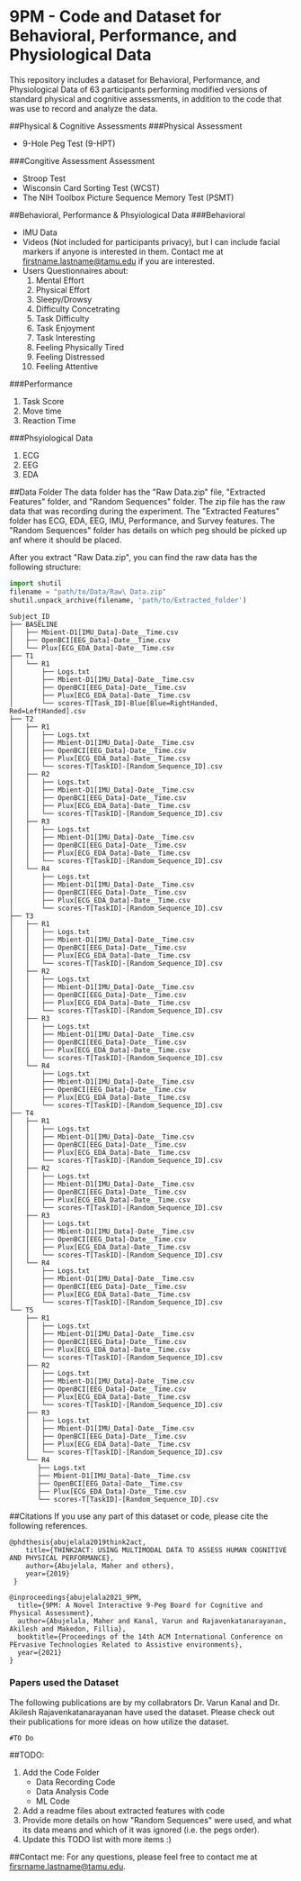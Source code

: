 # 9PM - Code and Dataset for Behavioral, Performance, and Physiological Data
This repository includes a dataset for Behavioral, Performance, and Physiological Data of 63 participants performing modified versions of standard physical and cognitive assessments, in addition to the code that was use to record and analyze the data.


##Physical & Cognitive Assessments
###Physical Assessment
- 9-Hole Peg Test (9-HPT)

###Congitive Assessment Assessment
- Stroop Test
- Wisconsin Card Sorting Test (WCST) 
- The NIH Toolbox Picture Sequence Memory Test (PSMT)

##Behavioral, Performance & Phsyiological Data 
###Behavioral
* IMU Data
* Videos (Not included for participants privacy), but I can include facial markers if anyone is interested in them. Contact me at firstname.lastname@tamu.edu if you are interested.
* Users Questionnaires about:
	1. Mental Effort
	2. Physical Effort
	3. Sleepy/Drowsy
	4. Difficulty Concetrating
	5. Task Difficulty
	6. Task Enjoyment
	7. Task Interesting
	8. Feeling Physically Tired
	9. Feeling Distressed
	10. Feeling Attentive
	
###Performance
1. Task Score
2. Move time
3. Reaction Time

###Phsyiological Data
1. ECG
2. EEG
3. EDA


##Data Folder
The data folder has the "Raw Data.zip" file, "Extracted Features" folder, and "Random Sequences" folder. The zip file has the raw data that was recording during the experiment. The "Extracted Features" folder has ECG, EDA, EEG, IMU, Performance, and Survey features. The "Random Sequences" folder has details on which peg should be picked up anf where it should be placed. 

After you extract "Raw Data.zip",  you can find the raw data has the following structure:

```python
import shutil
filename = "path/to/Data/Raw\ Data.zip"
shutil.unpack_archive(filename, 'path/to/Extracted_folder')
```
```
Subject_ID
├── BASELINE
│   ├── Mbient-D1[IMU_Data]-Date__Time.csv
│   ├── OpenBCI[EEG_Data]-Date__Time.csv
│   └── Plux[ECG_EDA_Data]-Date__Time.csv
├── T1
│   └── R1
│       ├── Logs.txt
│       ├── Mbient-D1[IMU_Data]-Date__Time.csv
│       ├── OpenBCI[EEG_Data]-Date__Time.csv
│       ├── Plux[ECG_EDA_Data]-Date__Time.csv
│       └── scores-T[Task_ID]-Blue[Blue=RightHanded, Red=LeftHanded].csv
├── T2
│   ├── R1
│   │   ├── Logs.txt
│   │   ├── Mbient-D1[IMU_Data]-Date__Time.csv
│   │   ├── OpenBCI[EEG_Data]-Date__Time.csv
│   │   ├── Plux[ECG_EDA_Data]-Date__Time.csv
│   │   └── scores-T[TaskID]-[Random_Sequence_ID].csv
│   ├── R2
│   │   ├── Logs.txt
│   │   ├── Mbient-D1[IMU_Data]-Date__Time.csv
│   │   ├── OpenBCI[EEG_Data]-Date__Time.csv
│   │   ├── Plux[ECG_EDA_Data]-Date__Time.csv
│   │   └── scores-T[TaskID]-[Random_Sequence_ID].csv
│   ├── R3
│   │   ├── Logs.txt
│   │   ├── Mbient-D1[IMU_Data]-Date__Time.csv
│   │   ├── OpenBCI[EEG_Data]-Date__Time.csv
│   │   ├── Plux[ECG_EDA_Data]-Date__Time.csv
│   │   └── scores-T[TaskID]-[Random_Sequence_ID].csv
│   └── R4
│       ├── Logs.txt
│       ├── Mbient-D1[IMU_Data]-Date__Time.csv
│       ├── OpenBCI[EEG_Data]-Date__Time.csv
│       ├── Plux[ECG_EDA_Data]-Date__Time.csv
│       └── scores-T[TaskID]-[Random_Sequence_ID].csv
├── T3
│   ├── R1
│   │   ├── Logs.txt
│   │   ├── Mbient-D1[IMU_Data]-Date__Time.csv
│   │   ├── OpenBCI[EEG_Data]-Date__Time.csv
│   │   ├── Plux[ECG_EDA_Data]-Date__Time.csv
│   │   └── scores-T[TaskID]-[Random_Sequence_ID].csv
│   ├── R2
│   │   ├── Logs.txt
│   │   ├── Mbient-D1[IMU_Data]-Date__Time.csv
│   │   ├── OpenBCI[EEG_Data]-Date__Time.csv
│   │   ├── Plux[ECG_EDA_Data]-Date__Time.csv
│   │   └── scores-T[TaskID]-[Random_Sequence_ID].csv
│   ├── R3
│   │   ├── Logs.txt
│   │   ├── Mbient-D1[IMU_Data]-Date__Time.csv
│   │   ├── OpenBCI[EEG_Data]-Date__Time.csv
│   │   ├── Plux[ECG_EDA_Data]-Date__Time.csv
│   │   └── scores-T[TaskID]-[Random_Sequence_ID].csv
│   └── R4
│       ├── Logs.txt
│       ├── Mbient-D1[IMU_Data]-Date__Time.csv
│       ├── OpenBCI[EEG_Data]-Date__Time.csv
│       ├── Plux[ECG_EDA_Data]-Date__Time.csv
│       └── scores-T[TaskID]-[Random_Sequence_ID].csv
├── T4
│   ├── R1
│   │   ├── Logs.txt
│   │   ├── Mbient-D1[IMU_Data]-Date__Time.csv
│   │   ├── OpenBCI[EEG_Data]-Date__Time.csv
│   │   ├── Plux[ECG_EDA_Data]-Date__Time.csv
│   │   └── scores-T[TaskID]-[Random_Sequence_ID].csv
│   ├── R2
│   │   ├── Logs.txt
│   │   ├── Mbient-D1[IMU_Data]-Date__Time.csv
│   │   ├── OpenBCI[EEG_Data]-Date__Time.csv
│   │   ├── Plux[ECG_EDA_Data]-Date__Time.csv
│   │   └── scores-T[TaskID]-[Random_Sequence_ID].csv
│   ├── R3
│   │   ├── Logs.txt
│   │   ├── Mbient-D1[IMU_Data]-Date__Time.csv
│   │   ├── OpenBCI[EEG_Data]-Date__Time.csv
│   │   ├── Plux[ECG_EDA_Data]-Date__Time.csv
│   │   └── scores-T[TaskID]-[Random_Sequence_ID].csv
│   └── R4
│       ├── Logs.txt
│       ├── Mbient-D1[IMU_Data]-Date__Time.csv
│       ├── OpenBCI[EEG_Data]-Date__Time.csv
│       ├── Plux[ECG_EDA_Data]-Date__Time.csv
│       └── scores-T[TaskID]-[Random_Sequence_ID].csv
└── T5
    ├── R1
    │   ├── Logs.txt
    │   ├── Mbient-D1[IMU_Data]-Date__Time.csv
    │   ├── OpenBCI[EEG_Data]-Date__Time.csv
    │   ├── Plux[ECG_EDA_Data]-Date__Time.csv
    │   └── scores-T[TaskID]-[Random_Sequence_ID].csv
    ├── R2
    │   ├── Logs.txt
    │   ├── Mbient-D1[IMU_Data]-Date__Time.csv
    │   ├── OpenBCI[EEG_Data]-Date__Time.csv
    │   ├── Plux[ECG_EDA_Data]-Date__Time.csv
    │   └── scores-T[TaskID]-[Random_Sequence_ID].csv
    ├── R3
    │   ├── Logs.txt
    │   ├── Mbient-D1[IMU_Data]-Date__Time.csv
    │   ├── OpenBCI[EEG_Data]-Date__Time.csv
    │   ├── Plux[ECG_EDA_Data]-Date__Time.csv
    │   └── scores-T[TaskID]-[Random_Sequence_ID].csv
    └── R4
       ├── Logs.txt
       ├── Mbient-D1[IMU_Data]-Date__Time.csv
       ├── OpenBCI[EEG_Data]-Date__Time.csv
       ├── Plux[ECG_EDA_Data]-Date__Time.csv
       └── scores-T[TaskID]-[Random_Sequence_ID].csv
```

##Citations
If you use any part of this dataset or code, please cite the following references.


```
@phdthesis{abujelala2019think2act,
	title={THINK2ACT: USING MULTIMODAL DATA TO ASSESS HUMAN COGNITIVE AND PHYSICAL PERFORMANCE},
	author={Abujelala, Maher and others},
    year={2019}
 }
 
@inproceedings{abujelala2021_9PM,
  title={9PM: A Novel Interactive 9-Peg Board for Cognitive and Physical Assessment},
  author={Abujelala, Maher and Kanal, Varun and Rajavenkatanarayanan, Akilesh and Makedon, Fillia},
  booktitle={Proceedings of the 14th ACM International Conference on PErvasive Technologies Related to Assistive environments},
  year={2021}
}
```
### Papers used the Dataset
The following publications are by my collabrators Dr. Varun Kanal and Dr. Akilesh Rajavenkatanarayanan have used the dataset. Please check out their publications for more ideas on how utilize the dataset.

```
#TO Do
```

##TODO:
1. Add the Code Folder
	- Data Recording Code
	- Data Analysis Code
	- ML Code
2. 	Add a readme files about extracted features with code
3. Provide more details on how "Random Sequences" were used, and what its data means and which of it was ignored (i.e. the pegs order).
4. Update this TODO list with more items :)

##Contact me:
For any questions, please feel free to contact me at firsrname.lastname@tamu.edu. 